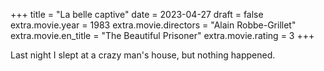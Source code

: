 +++
title = "La belle captive"
date = 2023-04-27
draft = false
extra.movie.year = 1983
extra.movie.directors = "Alain Robbe-Grillet"
extra.movie.en_title = "The Beautiful Prisoner"
extra.movie.rating = 3
+++

Last night I slept at a crazy man's house, but nothing happened.<!-- more -->